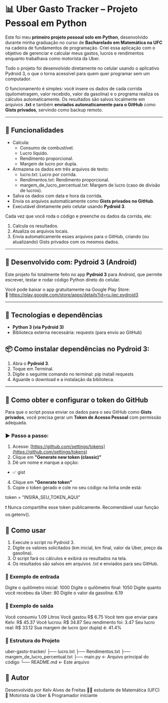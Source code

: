 # 📊 Uber Gasto Tracker – Projeto Pessoal em Python

Este foi meu **primeiro projeto pessoal solo em Python**, desenvolvido durante minha graduação no curso de **Bacharelado em Matemática na UFC** na cadeira de fundamentos de programação. Criei essa aplicação com o objetivo de gerenciar e calcular meus gastos, lucros e rendimentos enquanto trabalhava como motorista da Uber.

Todo o projeto foi desenvolvido diretamente no celular usando o aplicativo Pydroid 3, o que o torna acessível para quem quer programar sem um computador.

O funcionamento é simples: você insere os dados de cada corrida (quilometragem, valor recebido, valor da gasolina) e o programa realiza os cálculos automaticamente. Os resultados são salvos localmente em arquivos **.txt** e também **enviados automaticamente para o GitHub** como **Gists privados**, servindo como backup remoto.

---

## 🚀 Funcionalidades

- Calcula:
  - Consumo de combustível.
  - Lucro líquido.
  - Rendimento proporcional.
  - Margem de lucro por dupla.
- Armazena os dados em três arquivos de texto:
  - lucro.txt: Lucro por corrida.
  - Rendimentos.txt: Rendimento proporcional.
  - margem_de_lucro_percentual.txt: Margem de lucro (caso de divisão de lucros).
- Salva os dados com data e hora da corrida.
- Envia os arquivos automaticamente como **Gists privados no GitHub**.
- Executável diretamente pelo celular usando **Pydroid 3**.

Cada vez que você roda o código e preenche os dados da corrida, ele:

1. Calcula os resultados.
2. Atualiza os arquivos locais.
3. Envia automaticamente esses arquivos para o GitHub, criando (ou atualizando) Gists privados com os mesmos dados.

---

## 📲 Desenvolvido com: Pydroid 3 (Android)

Este projeto foi totalmente feito no app **Pydroid 3** para Android, que permite escrever, testar e rodar código Python direto do celular.

Você pode baixar o app gratuitamente na Google Play Store:  
🔗 https://play.google.com/store/apps/details?id=ru.iiec.pydroid3

---

## 🧩 Tecnologias e dependências

- **Python 3 (via Pydroid 3)**
- Biblioteca externa necessária: requests (para envio ao GitHub)

## 📦 Como instalar dependências no Pydroid 3:

1. Abra o **Pydroid 3**.
2. Toque em Terminal.
3. Digite o seguinte comando no terminal:
   pip install requests
4. Aguarde o download e a instalação da biblioteca.

---

## 🔐 Como obter e configurar o token do GitHub

Para que o script possa enviar os dados para o seu GitHub como **Gists privados**, você precisa gerar um **Token de Acesso Pessoal** com permissão adequada.

### ▶️ Passo a passo:

1. Acesse: [https://github.com/settings/tokens](https://github.com/settings/tokens)
2. Clique em **"Generate new token (classic)"**
3. Dê um nome e marque a opção:
- ✅ gist
4. Clique em **"Generate token"**
5. Copie o token gerado e cole no seu código na linha onde está:
  
token = "INSIRA_SEU_TOKEN_AQUI"

❗ Nunca compartilhe esse token publicamente. Recomendável usar função os.getenv().


## 🧪 Como usar
1. Execute o script no Pydroid 3.
2. Digite os valores solicitados (km inicial, km final, valor da Uber, preço da gasolina).
3. O script fará os cálculos e exibirá os resultados na tela.
4. Os resultados são salvos em arquivos .txt e enviados para seu GitHub.

### 📘 Exemplo de entrada

Digite o quilômetro inicial: 1000
Digite o quilômetro final: 1050
Digite quanto você recebeu da Uber: 80
Digite o valor da gasolina: 6.19

###  🧾 Exemplo de saída

Você consumiu 1.09 Litros
Você gastou R$ 6.75
Você tem que enviar para Kelv: R$ 45.37
Você lucrou: R$ 34.87
Seu rendimento foi: 3.47
Seu lucro real: R$ 33.12
Sua margem de lucro (por dupla) é: 41.4%

###  📁 Estrutura do Projeto

uber-gasto-tracker/
├── lucro.txt
├── Rendimentos.txt
├── margem_de_lucro_percentual.txt
├── main.py       ← Arquivo principal do código
└── README.md     ← Este arquivo

## 📌 Autor
Desenvolvido por Kelv Alves de Freitas
👨‍🎓 estudante de Matemática (UFC)
🚗 Motorista da Uber & Programador iniciante














